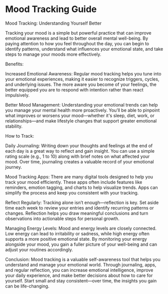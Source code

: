 # Mood Tracking Guide

Mood Tracking: Understanding Yourself Better

Tracking your mood is a simple but powerful practice that can improve emotional awareness and lead to better overall mental well-being. By paying attention to how you feel throughout the day, you can begin to identify patterns, understand what influences your emotional state, and take steps to manage your moods more effectively.

Benefits:

Increased Emotional Awareness:
Regular mood tracking helps you tune into your emotional experiences, making it easier to recognize triggers, cycles, and underlying issues. The more aware you become of your feelings, the better equipped you are to respond with intention rather than react impulsively.

Better Mood Management:
Understanding your emotional trends can help you manage your mental health more proactively. You’ll be able to pinpoint what improves or worsens your mood—whether it's sleep, diet, work, or relationships—and make lifestyle changes that support greater emotional stability.

How to Track:

Daily Journaling:
Writing down your thoughts and feelings at the end of each day is a great way to reflect and gain insight. You can use a simple rating scale (e.g., 1 to 10) along with brief notes on what affected your mood. Over time, journaling creates a valuable record of your emotional journey.

Mood Tracking Apps:
There are many digital tools designed to help you track your mood efficiently. These apps often include features like reminders, emotion tagging, and charts to help visualize trends. Apps can simplify the process and keep you consistent with your tracking.

Reflect Regularly:
Tracking alone isn’t enough—reflection is key. Set aside time each week to review your entries and identify recurring patterns or changes. Reflection helps you draw meaningful conclusions and turn observations into actionable steps for personal growth.

Managing Energy Levels:
Mood and energy levels are closely connected. Low energy can lead to irritability or sadness, while high energy often supports a more positive emotional state. By monitoring your energy alongside your mood, you gain a fuller picture of your well-being and can adjust your routines accordingly.

Conclusion:
Mood tracking is a valuable self-awareness tool that helps you understand and manage your emotional world. Through journaling, apps, and regular reflection, you can increase emotional intelligence, improve your daily experience, and make better decisions about how to care for yourself. Start small and stay consistent—over time, the insights you gain can be life-changing.